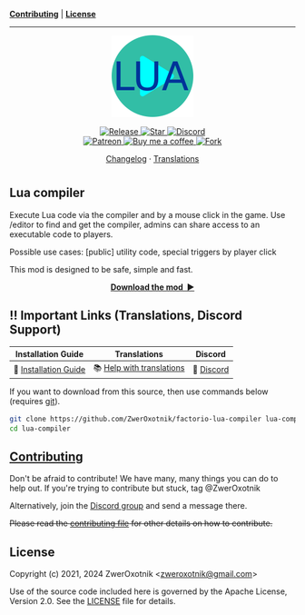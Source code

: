 **[Contributing](#contributing)** |
**[License](#license)**

---

<p align="center">
  <img
    width="144"
    src="thumbnail.png"
    alt="Lua compiler"
  />
</p>

<p align="center">
  <a href="https://github.com/ZwerOxotnik/factorio-lua-compiler/tags">
    <img src="https://img.shields.io/github/tag/ZwerOxotnik/factorio-lua-compiler.svg?label=Release&color=FF5500" alt="Release">
  </a>
  <a href="https://github.com/ZwerOxotnik/factorio-lua-compiler/stargazers">
    <img src="https://img.shields.io/github/stars/ZwerOxotnik/factorio-lua-compiler.svg?label=Stars&color=F08125" alt="Star">
  </a>
  <a href="https://discord.gg/YyJVUCa">
    <img src="https://discordapp.com/api/guilds/480103519769067542/widget.png?style=shield" alt="Discord">
  <br/>
  <a href="https://www.patreon.com/ZwerOxotnik">
    <img src="https://ionicabizau.github.io/badges/patreon.svg" alt="Patreon">
  <a href="https://ko-fi.com/zweroxotnik">
    <img src="https://www.buymeacoffee.com/assets/img/guidelines/download-assets-sm-2.svg" height="20" alt="Buy me a coffee">
  <a href="http://github.com/ZwerOxotnik/factorio-lua-compiler/fork">
    <img src="https://img.shields.io/github/forks/ZwerOxotnik/factorio-lua-compiler.svg?label=Forks&color=7889DD" alt="Fork">
  </a>
</p>

<p align="center">
  <a href="changelog.txt">Changelog</a>
  ·
  <a href="https://crowdin.com/project/factorio-mods-localization">Translations</a>
</p>

<h1></h1>

<!-- Put your "fancy" image/video here -->
<!-- <img
  src=""
  align="right"
/> -->

Lua compiler
------------

Execute Lua code via the compiler and by a mouse click in the game. Use /editor to find and get the compiler, admins can share access to an executable code to players.

Possible use cases: [public] utility code, special triggers by player click

This mod is designed to be safe, simple and fast.

<p align="center">
  <a href="https://mods.factorio.com/mod/lua-compiler/downloads"><strong>Download the mod&nbsp;&nbsp;▶</strong></a>
</p>

‼️ Important Links (Translations, Discord Support)
---------------------------------------------------------------

| Installation Guide | Translations | Discord |
| ------------------ | ------------ | ------- |
| 📖 [Installation Guide](https://wiki.factorio.com/index.php?title=Installing_Mods) | 📚 [Help with translations](https://crowdin.com/project/factorio-mods-localization) | 🦜 [Discord] |

If you want to download from this source, then use commands below (requires [git]).

```bash
git clone https://github.com/ZwerOxotnik/factorio-lua-compiler lua-compiler
cd lua-compiler
```

[Contributing](/CONTRIBUTING.md)
--------------------------------

Don't be afraid to contribute! We have many, many things you can do to help out. If you're trying to contribute but stuck, tag @ZwerOxotnik

Alternatively, join the [Discord group][Discord] and send a message there.

~~Please read the [contributing file](/CONTRIBUTING.md) for other details on how to contribute.~~

License
-------

Copyright (c) 2021, 2024 ZwerOxotnik \<zweroxotnik@gmail.com\>

Use of the source code included here is governed by the Apache License, Version 2.0. See the [LICENSE](/LICENSE) file for details.

[Discord]: https://discord.gg/YyJVUCa
[GitHub-page]: https://zweroxotnik.github.io/factorio-lua-compiler/
[git]: https://git-scm.com/downloads
[factorio-mod-luacheck]: https://github.com/Roang-zero1/factorio-mod-luacheck
